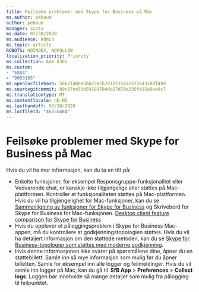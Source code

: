 ```yaml
---
title: Feilsøke problemer med Skype for Business på Mac
ms.author: pebaum
author: pebaum
manager: scotv
ms.date: 07/30/2020
ms.audience: Admin
ms.topic: article
ROBOTS: NOINDEX, NOFOLLOW
localization_priority: Priority
ms.collection: Adm_O365
ms.custom:
- "5984"
- "9003195"
ms.openlocfilehash: 5062148ea5bb258cb7d122154d231164310df49d
ms.sourcegitcommit: b9c57ee50d59189784dc57d70a235fe15a9ee6c7
ms.translationtype: MT
ms.contentlocale: nb-NO
ms.lasthandoff: 07/30/2020
ms.locfileid: "46555484"
---
```

# <a name="troubleshoot-issues-with-skype-for-business-on-mac"></a>Feilsøke problemer med Skype for Business på Mac

Hvis du vil ha mer informasjon, kan du ta en titt på: 

- Enkelte funksjoner, for eksempel Responsgruppe-funksjonalitet eller Vedvarende chat, er kanskje ikke tilgjengelige eller støttes på Mac-plattformen. Kontroller at funksjonaliteten støttes på Mac-plattformen. Hvis du vil ha tilgjengelighet for Mac-funksjoner, kan du se [Sammenligning av funksjoner for Skype for Business](https://technet.microsoft.com/library/Dn951412.aspx) og Skrivebord for Skype for Business for Mac-funksjonen. [Desktop client feature comparison for Skype for Business](https://docs.microsoft.com/skypeforbusiness/plan-your-deployment/clients-and-devices/desktop-feature-comparison)
- Hvis du opplever et påloggingsproblem i Skype for Business Mac-appen, må du kontrollere at godkjenningstopologien støttes. Hvis du vil ha detaljert informasjon om den støttede metoden, kan du se [Skype for Business-topologier som støttes med moderne godkjenning](https://docs.microsoft.com/skypeforbusiness/plan-your-deployment/modern-authentication/topologies-supported).  
- Hvis denne informasjonen ikke svarer på spørsmålene dine, åpner du en støttebillett. Samle inn så mye informasjon som mulig før du åpner billetten. Samle for eksempel inn alle logger og feilmeldinger. Hvis du vil samle inn logger på Mac, kan du gå til  **SfB App**  >  **Preferences**  >  **Collect logs**.  Loggen bør inneholde så mange detaljer som mulig fra pålogging til feilpunktet.